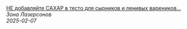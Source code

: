 <!--2025-02-07 09:00:41-->
<div class="yb">
  <a class="nodecor" href="/posts.html?eda/ne_dobavlyajte_sahar_v_testo_dlya_syrnikov_i_lenivyh_varenikov_polnoe_video_po_ssylke_vyshe_shorts">
    <img class="preview" data-videoid="VLIhrWDIQso" src="https://i3.ytimg.com/vi/VLIhrWDIQso/hqdefault.jpg" align="middle" alt="">
  </a>
  <div class="inlbl text">
    <a class="nodecor" href="/posts.html?eda/ne_dobavlyajte_sahar_v_testo_dlya_syrnikov_i_lenivyh_varenikov_polnoe_video_po_ssylke_vyshe_shorts">НЕ добавляйте САХАР в тесто для сырников и ленивых вареников...</a><br>
    <i class="smaller2">Зона Лазерсoнов</i><br>
    <i class="smaller3">2025-02-07</i>
  </div>
</div>
